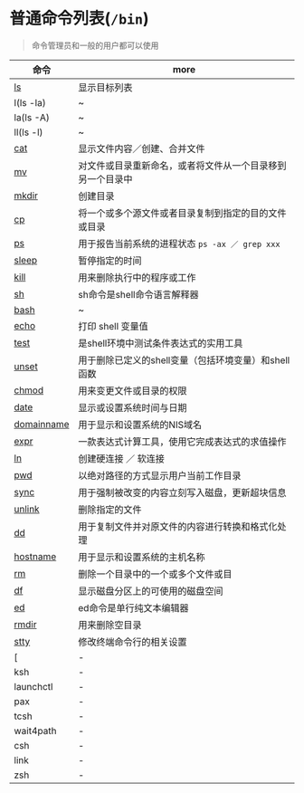 # 普通命令列表(`/bin`)

> 命令管理员和一般的用户都可以使用

| 命令                                            | more                                                       |
| ----------------------------------------------- | ---------------------------------------------------------- |
| [ls](http://man.linuxde.net/ls)                 | 显示目标列表                                               |
| l(ls -la)                                       | ~                                                          |
| la(ls -A)                                       | ~                                                          |
| ll(ls -l)                                       | ~                                                          |
| [cat](http://man.linuxde.net/cat)               | 显示文件内容／创建、合并文件                               |
| [mv](http://man.linuxde.net/mv)                 | 对文件或目录重新命名，或者将文件从一个目录移到另一个目录中 |
| [mkdir](http://man.linuxde.net/mkdir)           | 创建目录                                                   |
| [cp](http://man.linuxde.net/cp)                 | 将一个或多个源文件或者目录复制到指定的目的文件或目录       |
| [ps](http://man.linuxde.net/ps)                 | 用于报告当前系统的进程状态 `ps -ax ／ grep xxx`            |
| [sleep](http://man.linuxde.net/sleep)           | 暂停指定的时间                                             |
| [kill](http://man.linuxde.net/kills)            | 用来删除执行中的程序或工作                                 |
| [sh](http://man.linuxde.net/sh)                 | sh命令是shell命令语言解释器                                |
| [bash](http://man.linuxde.net/sh)               | ~                                                          |
| [echo](http://man.linuxde.net/echo)             | 打印 shell 变量值                                          |
| [test](http://man.linuxde.net/test)             | 是shell环境中测试条件表达式的实用工具                      |
| [unset](http://man.linuxde.net/unset)           | 用于删除已定义的shell变量（包括环境变量）和shell函数       |
| [chmod](http://man.linuxde.net/chmod)           | 用来变更文件或目录的权限                                   |
| [date](http://man.linuxde.net/date)             | 显示或设置系统时间与日期                                   |
| [domainname](http://man.linuxde.net/domainname) | 用于显示和设置系统的NIS域名                                |
| [expr](http://man.linuxde.net/expr)             | 一款表达式计算工具，使用它完成表达式的求值操作             |
| [ln](http://man.linuxde.net/ln)                 | 创建硬连接 ／ 软连接                                       |
| [pwd](http://man.linuxde.net/pwd)               | 以绝对路径的方式显示用户当前工作目录                       |
| [sync](http://man.linuxde.net/sync)             | 用于强制被改变的内容立刻写入磁盘，更新超块信息             |
| [unlink](http://man.linuxde.net/unlink)         | 删除指定的文件                                             |
| [dd](http://man.linuxde.net/dd)                 | 用于复制文件并对原文件的内容进行转换和格式化处理           |
| [hostname](http://man.linuxde.net/hostname)     | 用于显示和设置系统的主机名称                               |
| [rm](http://man.linuxde.net/rm)                 | 删除一个目录中的一个或多个文件或目                         |
| [df](http://man.linuxde.net/df)                 | 显示磁盘分区上的可使用的磁盘空间                           |
| [ed](http://man.linuxde.net/ed)                 | ed命令是单行纯文本编辑器                                   |
| [rmdir](http://man.linuxde.net/rmdir)           | 用来删除空目录                                             |
| [stty](http://man.linuxde.net/stty)             | 修改终端命令行的相关设置                                   |
| [                                               | -                                                          |
| ksh                                             | -                                                          |
| launchctl                                       | -                                                          |
| pax                                             | -                                                          |
| tcsh                                            | -                                                          |
| wait4path                                       | -                                                          |
| csh                                             | -                                                          |
| link                                            | -                                                          |
| zsh                                             | -                                                          |